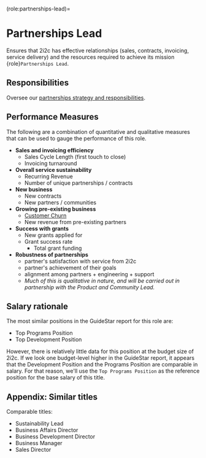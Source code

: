 ```{role} Partnerships Lead
```
(role:partnerships-lead)=
# Partnerships Lead

Ensures that 2i2c has effective relationships (sales, contracts, invoicing, service delivery) and the resources required to achieve its mission {role}`Partnerships Lead`.

## Responsibilities

Oversee our [partnerships strategy and responsibilities](../overview.md).

## Performance Measures

The following are a combination of quantitative and qualitative measures that can be used to gauge the performance of this role.

- **Sales and invoicing efficiency**
  - Sales Cycle Length (first touch to close)
  - Invoicing turnaround
- **Overall service sustainability**
  - Recurring Revenue
  - Number of unique partnerships / contracts
- **New business**
  - New contracts
  - New partners / communities
- **Growing pre-existing business**
  - [Customer Churn](https://www.salesforce.com/resources/articles/how-calculate-customer-churn-and-revenue-churn/)
  - New revenue from pre-existing partners
- **Success with grants**
  - New grants applied for
  - Grant success rate
    - Total grant funding
- **Robustness of partnerships**
  - partner's satisfaction with service from 2i2c
  - partner's achievement of their goals
  - alignment among partners + engineering + support
  - _Much of this is qualitative in nature, and will be carried out in partnership with the Product and Community Lead._

## Salary rationale

The most similar positions in the GuideStar report for this role are:

- Top Programs Position
- Top Development Position

However, there is relatively little data for this position at the budget size of 2i2c.
If we look one budget-level higher in the GuideStar report, it appears that the Development Position and the Programs Position are comparable in salary.
For that reason, we'll use the `Top Programs Position` as the reference position for the base salary of this title.

## Appendix: Similar titles

Comparable titles:

- Sustainability Lead
- Business Affairs Director
- Business Development Director
- Business Manager
- Sales Director
